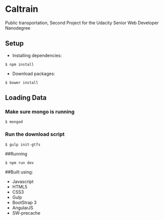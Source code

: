 # Caltrain
Public transportation, Second Project for the Udacity Senior Web Developer Nanodegree

## Setup
- Installing dependencies:
```{r, engine='bash', count_lines}
$ npm install
```

- Download packages:  
```{r, engine='bash', count_lines}
$ bower install
```


## Loading Data

### Make sure mongo is running

```{r, engine='bash', count_lines}
$ mongod
```

### Run the download script
```{r, engine='bash', count_lines}
$ gulp init-gtfs
```

##Running
```{r, engine='bash', count_lines}
$ npm run dev
```


##Built using:
* Javascript
* HTML5
* CSS3
* Gulp
* BootStrap 3 
* AngularJS
* SW-precache
